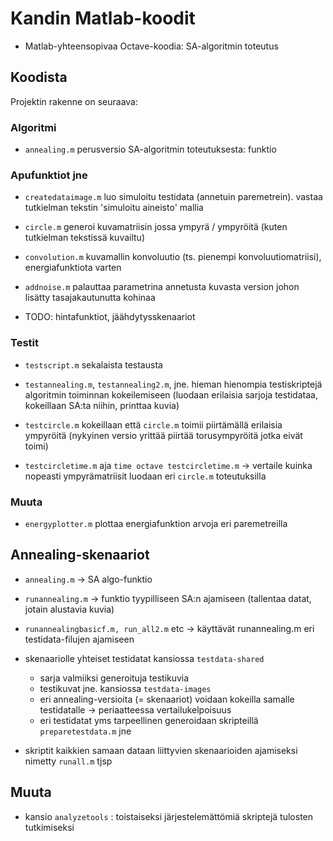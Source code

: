 # Kandin Matlab-koodit


* Matlab-yhteensopivaa Octave-koodia: SA-algoritmin toteutus

## Koodista

Projektin rakenne on seuraava:

### Algoritmi

* `annealing.m` perusversio SA-algoritmin toteutuksesta: funktio

### Apufunktiot jne

* `createdataimage.m` luo simuloitu testidata (annetuin paremetrein). vastaa
tutkielman tekstin 'simuloitu aineisto' mallia

* `circle.m` generoi kuvamatriisin jossa ympyrä / ympyröitä (kuten tutkielman
tekstissä kuvailtu)

* `convolution.m` kuvamallin konvoluutio (ts. pienempi konvoluutiomatriisi),
energiafunktiota varten

* `addnoise.m` palauttaa parametrina annetusta kuvasta version johon lisätty
tasajakautunutta kohinaa

* TODO: hintafunktiot, jäähdytysskenaariot

### Testit

* `testscript.m` sekalaista testausta

* `testannealing.m`, `testannealing2.m`, jne. hieman hienompia
testiskriptejä algoritmin toiminnan kokeilemiseen (luodaan erilaisia sarjoja
testidataa, kokeillaan SA:ta niihin, printtaa kuvia)

* `testcircle.m` kokeillaan että `circle.m` toimii piirtämällä erilaisia
ympyröitä (nykyinen versio yrittää piirtää torusympyröitä jotka eivät toimi)

* `testcircletime.m` aja `time octave testcircletime.m` -> vertaile kuinka
nopeasti ympyrämatriisit luodaan eri `circle.m` toteutuksilla

### Muuta

* `energyplotter.m` plottaa energiafunktion arvoja eri paremetreilla

## Annealing-skenaariot

* `annealing.m` -> SA algo-funktio

* `runannealing.m` -> funktio tyypilliseen SA:n ajamiseen (tallentaa datat, jotain alustavia kuvia)

* `runannealingbasicf.m, run_all2.m` etc -> käyttävät runannealing.m eri testidata-filujen ajamiseen

* skenaariolle yhteiset testidatat kansiossa `testdata-shared`
    * sarja valmiiksi generoituja testikuvia
    * testikuvat jne. kansiossa `testdata-images`
    * eri annealing-versioita (= skenaariot) voidaan kokeilla samalle testidatalle ->
    periaatteessa vertailukelpoisuus
    * eri testidatat yms tarpeellinen generoidaan skripteillä `preparetestdata.m` jne

* skriptit kaikkien samaan dataan liittyvien skenaarioiden ajamiseksi nimetty
`runall.m` tjsp

## Muuta

* kansio `analyzetools` : toistaiseksi järjestelemättömiä skriptejä tulosten tutkimiseksi


